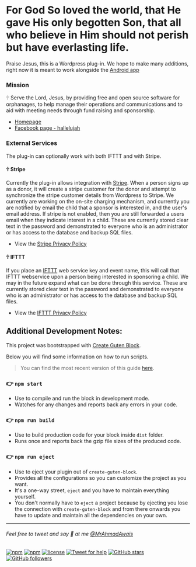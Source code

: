 # For God So loved the world, that He gave His only begotten Son, that all who believe in Him should not perish but have everlasting life.

Praise Jesus, this is a Wordpress plug-in. We hope to make many additions, right now it is meant to work alongside the [Android app](https://play.google.com/store/apps/details?id=org.openorphanage.m1aleluya2)

### Mission
🕆 Serve the Lord, Jesus, by providing free and open source software for orphanages, to help manage their operations and communications and to aid with meeting needs through fund raising and sponsorship.

 - [Homepage](https://openorphanage.org)
 - [Facebook page - hallelujah](https://www.facebook.com/Open-Orphanage-in-Jesus-name-2168084633282357)



### External Services

The plug-in can optionally work with both IFTTT and with Stripe. 

#### 🕆 Stripe
Currently the plug-in allows integration with [Stripe](https://www.stripe.com). When a person signs up as a donor, it will create a stripe customer for the donor and attempt to synchronize the stripe customer details from Wordpress to Stripe. We currently are working on the on-site charging mechanism, and currently you are notified by email the child that a sponsor is interested in, and the user's email address. If stripe is not enabled, then you are still forwarded a users email when they indicate interest in a child. These are currently stored clear text in the password and demonstrated to everyone who is an administrator or has access to the database and backup SQL files.

 - View the [Stripe Privacy Policy](https://stripe.com/privacy)

#### 🕆 IFTTT
If you place an [IFTTT](https://www.ifttt.com) web service key and event name, this will call that IFTTT webservice upon a person being interested in sponsoring a child. We may in the future expand what can be done through this service. These are currently stored clear text in the password and demonstrated to everyone who is an administrator or has access to the database and backup SQL files.

 - View the [IFTTT Privacy Policy](https://ifttt.com/privacy)
 
 
## Additional Development Notes:

This project was bootstrapped with [Create Guten Block](https://github.com/ahmadawais/create-guten-block).

Below you will find some information on how to run scripts.

>You can find the most recent version of this guide [here](https://github.com/ahmadawais/create-guten-block).

### 👉  `npm start`
- Use to compile and run the block in development mode.
- Watches for any changes and reports back any errors in your code.

### 👉  `npm run build`
- Use to build production code for your block inside `dist` folder.
- Runs once and reports back the gzip file sizes of the produced code.

### 👉  `npm run eject`
- Use to eject your plugin out of `create-guten-block`.
- Provides all the configurations so you can customize the project as you want.
- It's a one-way street, `eject` and you have to maintain everything yourself.
- You don't normally have to `eject` a project because by ejecting you lose the connection with `create-guten-block` and from there onwards you have to update and maintain all the dependencies on your own.

---

###### Feel free to tweet and say 👋 at me [@MrAhmadAwais](https://twitter.com/mrahmadawais/)

[![npm](https://img.shields.io/npm/v/create-guten-block.svg?style=flat-square)](https://www.npmjs.com/package/create-guten-block) [![npm](https://img.shields.io/npm/dt/create-guten-block.svg?style=flat-square&label=downloads)](https://www.npmjs.com/package/create-guten-block)  [![license](https://img.shields.io/github/license/mashape/apistatus.svg?style=flat-square)](https://github.com/ahmadawais/create-guten-block) [![Tweet for help](https://img.shields.io/twitter/follow/mrahmadawais.svg?style=social&label=Tweet%20@MrAhmadAwais)](https://twitter.com/mrahmadawais/) [![GitHub stars](https://img.shields.io/github/stars/ahmadawais/create-guten-block.svg?style=social&label=Stars)](https://github.com/ahmadawais/create-guten-block/stargazers) [![GitHub followers](https://img.shields.io/github/followers/ahmadawais.svg?style=social&label=Follow)](https://github.com/ahmadawais?tab=followers)
